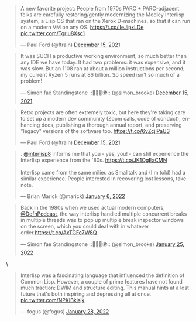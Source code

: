 <blockquote class="twitter-tweet" data-partner="tweetdeck"><p lang="en" dir="ltr">A new favorite project: People from 1970s PARC + PARC-adjacent folks are carefully restoring/gently modernizing the Medley Interlisp system, a Lisp OS that ran on the Xerox D-machines, so that it can run on a modern VM on any OS. <a href="https://t.co/lIeJlpxLDe">https://t.co/lIeJlpxLDe</a> <a href="https://t.co/Tgrlu8Xsc1">pic.twitter.com/Tgrlu8Xsc1</a></p>&mdash; Paul Ford (@ftrain) <a href="https://twitter.com/ftrain/status/1470968024756895744?ref_src=twsrc%5Etfw">December 15, 2021</a></blockquote>

<blockquote class="twitter-tweet" data-partner="tweetdeck"><p lang="en" dir="ltr">It was SUCH a productive working environment, so much better than any IDE we have today. It had two problems: it was expensive, and it was slow. But an 1108 ran at about a million instructions per second; my current Ryzen 5 runs at 86 billion. So speed isn&#39;t so much of a problem!</p>&mdash; Simon fae Standingstone ::🏴󠁧󠁢󠁳󠁣󠁴󠁿🇪🇺🌍:: (@simon_brooke) <a href="https://twitter.com/simon_brooke/status/1471238434719154189?ref_src=twsrc%5Etfw">December 15, 2021</a></blockquote>

<blockquote class="twitter-tweet" data-conversation="none" data-cards="hidden" data-partner="tweetdeck"><p lang="en" dir="ltr">Retro projects are often extremely toxic, but here they&#39;re taking care to set up a modern dev community (Zoom calls, code of conduct), enhancing docs, publishing a thorough annual report, and preserving &quot;legacy&quot; versions of the software too. <a href="https://t.co/6vZcjlPaU3">https://t.co/6vZcjlPaU3</a></p>&mdash; Paul Ford (@ftrain) <a href="https://twitter.com/ftrain/status/1470969313804926982?ref_src=twsrc%5Etfw">December 15, 2021</a></blockquote>

<blockquote class="twitter-tweet" data-partner="tweetdeck"><p lang="en" dir="ltr">. <a href="https://twitter.com/Interlisp8?ref_src=twsrc%5Etfw">@interlisp8</a> informs me that you - yes, you! - can still experience the Interlisp experience from the &#39;80s. <a href="https://t.co/JK1OgEaCMN">https://t.co/JK1OgEaCMN</a><br><br>Interlisp came from the same milieu as Smalltalk and (I&#39;m told) had a similar experience. People interested in recovering lost lessons, take note.</p>&mdash; Brian Marick (@marick) <a href="https://twitter.com/marick/status/1478880547434909698?ref_src=twsrc%5Etfw">January 6, 2022</a></blockquote>

<blockquote class="twitter-tweet" data-partner="tweetdeck"><p lang="en" dir="ltr">Back in the 1980s when we used actual modern computers, <a href="https://twitter.com/DefnPodcast?ref_src=twsrc%5Etfw">@DefnPodcast</a>, the way Interlisp handled multiple concurrent breaks in multiple threads was to pop up multiple break inspector windows on the screen, which you could deal with in whatever order.<a href="https://t.co/AxTGFc7W8Q">https://t.co/AxTGFc7W8Q</a></p>&mdash; Simon fae Standingstone ::🏴󠁧󠁢󠁳󠁣󠁴󠁿🇪🇺🌍:: (@simon_brooke) <a href="https://twitter.com/simon_brooke/status/1485987084036890625?ref_src=twsrc%5Etfw">January 25, 2022</a></blockquote>
\<blockquote class="twitter-tweet" data-partner="tweetdeck"><p lang="en" dir="ltr">Interlisp was a fascinating language that influenced the definition of Common Lisp. However, a couple of prime features have not found much traction: DWIM and structure editing. This manual hints at a lost future that&#39;s both inspiring and depressing all at once. <a href="https://t.co/NPKIBklsjk">pic.twitter.com/NPKIBklsjk</a></p>&mdash; fogus (@fogus) <a href="https://twitter.com/fogus/status/1487167719493488641?ref_src=twsrc%5Etfw">January 28, 2022</a></blockquote>





